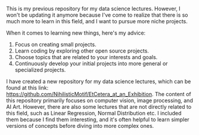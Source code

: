 This is my previous repository for my data science lectures. However, I won't be updating it anymore because I've come to realize that there is so much more to learn in this field, and I want to pursue more niche projects.

When it comes to learning new things, here's my advice:
1. Focus on creating small projects.
2. Learn coding by exploring other open source projects.
3. Choose topics that are related to your interests and goals.
4. Continuously develop your initial projects into more general or specialized projects.

I have created a new repository for my data science lectures, which can be found at this link: https://github.com/NihilisticMotif/EtCetera_at_an_Exhibition. 
The content of this repository primarily focuses on computer vision, image processing, and AI Art. 
However, there are also some lectures that are not directly related to this field, such as Linear Regression, Normal Distribution etc. 
I included them because I find them interesting, and it's often helpful to learn simpler versions of concepts before diving into more complex ones.
